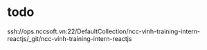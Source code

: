 # todo
ssh://ops.nccsoft.vn:22/DefaultCollection/ncc-vinh-training-intern-reactjs/_git/ncc-vinh-training-intern-reactjs
